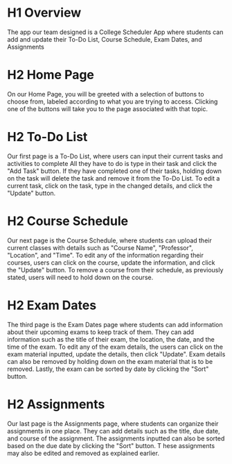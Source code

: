 # H1 Overview
The app our team designed is a College Scheduler App where students can add and update their To-Do List, Course Schedule, Exam Dates, and Assignments

# H2 Home Page
On our Home Page, you will be greeted with a selection of buttons to choose from, labeled according to what you are trying to access. Clicking one of the buttons will take you to the page associated with that topic.

# H2  To-Do List
Our first page is a To-Do List, where users can input their current tasks and activities to complete
All they have to do is type in their task and click the "Add Task" button. 
If they have completed one of their tasks, holding down on the task will delete the task and remove it from the To-Do List. 
To edit a current task, click on the task, type in the changed details, and click the "Update" button. 

# H2 Course Schedule
Our next page is the Course Schedule, where students can upload their current classes with details such as "Course Name", "Professor", "Location", and "Time". 
To edit any of the information regarding their courses, users can click on the course, update the information, and click the "Update" button. 
To remove a course from their schedule, as previously stated, users will need to hold down on the course.

# H2 Exam Dates
The third page is the Exam Dates page where students can add information about their upcoming exams to keep track of them.
They can add information such as the title of their exam, the location, the date, and the time of the exam.
To edit any of the exam details, the users can click on the exam material inputted, update the details, then click "Update".
Exam details can also be removed by holding down on the exam material that is to be removed. Lastly, the exam can be sorted by date by clicking the "Sort" button.

# H2 Assignments
Our last page is the Assignments page, where students can organize their assignments in one place.
They can add details such as the title, due date, and course of the assignment. 
The assignments inputted can also be sorted based on the due date by clicking the "Sort" button. T
hese assignments may also be edited and removed as explained earlier.

